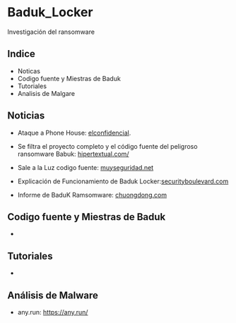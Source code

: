 # Baduk_Locker
Investigación del ransomware 
## Indice
- Noticas
- Codigo fuente y Miestras de Baduk
- Tutoriales
- Analisis de Malgare
## Noticias
 - Ataque a Phone House: [elconfidencial](https://www.elconfidencial.com/tecnologia/2021-04-17/phone-house-ciberataque-chantaje-hackers-babuk_3038839/).
 
 - Se filtra el proyecto completo y el código fuente del peligroso ransomware Babuk: [hipertextual.com/](https://hipertextual.com/2021/09/se-filtra-el-proyecto-completo-y-el-codigo-fuente-del-peligroso-ransomware-babuk)

 - Sale a la Luz codigo fuente: [muyseguridad.net](https://www.muyseguridad.net/2021/09/07/ransomware-babuk-locker/)
 
 - Explicación de Funcionamiento de Baduk Locker:[securityboulevard.com](https://securityboulevard.com/2021/01/babuk-locker-mediocre-but-gets-the-job-done/)

 - Informe de BaduK Ramsomware: [chuongdong.com](https://chuongdong.com/reverse%20engineering/2021/01/03/BabukRansomware/)

## Codigo fuente y Miestras de Baduk

-

## Tutoriales
-

## Análisis de Malware

- any.run: <https://any.run/>